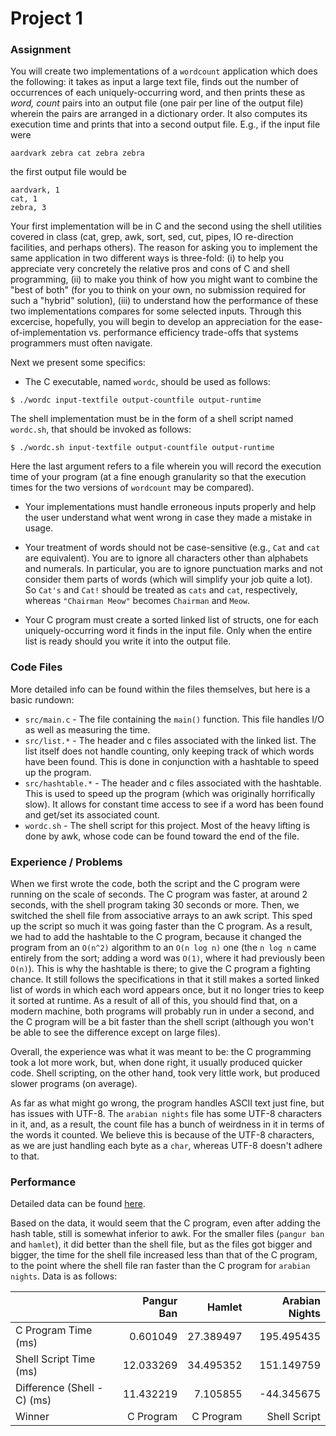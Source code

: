 [//]: # (Note: If you can see this, you are reading the raw file. This file is best viewed when rendered using markdown.)
[//]: # (Note: A rendering of it can be found at https://github.com/evan1026/CMPSC311-Projects)

# Project 1

### Assignment
You will create two implementations of a `wordcount` application which
does the following: it takes as input a large text file, finds out the number
of occurrences of each uniquely-occurring word, and then prints these as
_word, count_ pairs into an output file (one pair per line of the output file)
wherein the pairs are arranged in a dictionary order. It also computes its
execution time and prints that into a second output file. E.g., if the input
file were

    aardvark zebra cat zebra zebra

the first output file would be

    aardvark, 1
    cat, 1
    zebra, 3

Your first implementation will be in C and the second using the shell
utilities covered in class (cat, grep, awk, sort, sed, cut, pipes, IO re-direction
facilities, and perhaps others). The reason for asking you to implement
the same application in two different ways is three-fold: (i) to help you
appreciate very concretely the relative pros and cons of C and shell programming,
(ii) to make you think of how you might want to combine
the "best of both" (for you to think on your own, no submission required
for such a "hybrid" solution), (iii) to understand how the performance of
these two implementations compares for some selected inputs. Through
this excercise, hopefully, you will begin to develop an appreciation for the
ease-of-implementation vs. performance efficiency trade-offs that systems
programmers must often navigate.

Next we present some specifics:
 * The C executable, named `wordc`, should be used as follows:

  `$ ./wordc input-textfile output-countfile output-runtime`

  The shell implementation must be in the form of a shell script named
`wordc.sh`, that should be invoked as follows:

  `$ ./wordc.sh input-textfile output-countfile output-runtime`

  Here the last argument refers to a file wherein you will record the
execution time of your program (at a fine enough granularity so that
the execution times for the two versions of `wordcount` may be compared).

 * Your implementations must handle erroneous inputs properly and
help the user understand what went wrong in case they made a mistake in usage.

 * Your treatment of words should not be case-sensitive (e.g., `Cat` and
`cat` are equivalent). You are to ignore all characters other than alphabets
and numerals. In particular, you are to ignore punctuation
marks and not consider them parts of words (which will simplify
your job quite a lot). So `Cat's` and `Cat!` should be treated
as `cats` and `cat`, respectively, whereas `"Chairman Meow"` becomes
`Chairman` and `Meow`.

 * Your C program must create a sorted linked list of structs, one for
each uniquely-occurring word it finds in the input file. Only when
the entire list is ready should you write it into the output file.

### Code Files
More detailed info can be found within the files themselves, but here is a basic rundown:

 * `src/main.c` - The file containing the `main()` function.
                  This file handles I/O as well as measuring the time.
 * `src/list.*` - The header and c files associated with the linked list.
                  The list itself does not handle counting, only keeping track of which words
                  have been found. This is done in conjunction with a hashtable
                  to speed up the program.
 * `src/hashtable.*` - The header and c files associated with the hashtable.
                       This is used to speed up the program (which was originally
                       horrifically slow). It allows for constant time access
                       to see if a word has been found and get/set its associated count.
 * `wordc.sh` - The shell script for this project. Most of the heavy lifting is
                done by awk, whose code can be found toward the end of the file.

### Experience / Problems
When we first wrote the code, both the script and the C program were running on the
scale of seconds. The C program was faster, at around 2 seconds, with the shell program
taking 30 seconds or more. Then, we switched the shell file from associative arrays
to an awk script. This sped up the script so much it was going faster than the C program.
As a result, we had to add the hashtable to the C program, because it changed the program
from an `O(n^2)` algorithm to an `O(n log n)` one (the `n log n` came entirely from the sort;
adding a word was `O(1)`, where it had previously been `O(n)`). This is why the
hashtable is there; to give the C program a fighting chance. It still follows the
specifications in that it still makes a sorted linked list of words in which each word
appears once, but it no longer tries to keep it sorted at runtime. As a result of all
of this, you should find that, on a modern machine, both programs will probably run in
under a second, and the C program will be a bit faster than the shell script
(although you won't be able to see the difference except on large files).

Overall, the experience was what it was meant to be: the C programming took a lot more
work, but, when done right, it usually produced quicker code. Shell scripting, on the
other hand, took very little work, but produced slower programs (on average).

As far as what might go wrong, the program handles ASCII text just fine, but has
issues with UTF-8. The `arabian nights` file has some UTF-8 characters in it, and,
as a result, the count file has a bunch of weirdness in it in terms of the words it counted.
We believe this is because of the UTF-8 characters, as we are just handling each byte
as a `char`, whereas UTF-8 doesn't adhere to that.

### Performance
Detailed data can be found
[here](https://docs.google.com/spreadsheets/d/1JBodb-8XbEzZUGps0m7X3rZ9rvaAuZqKTN0ExtJW1HE/edit?usp=sharing).

Based on the data, it would seem that the C program, even after adding the hash table,
still is somewhat inferior to awk. For the smaller files (`pangur ban` and `hamlet`),
it did better than the shell file, but as the files got bigger and bigger, the time
for the shell file increased less than that of the C program, to the point where the
shell file ran faster than the C program for `arabian nights`. Data is as follows:

|                             | Pangur Ban |   Hamlet  | Arabian Nights |
|-----------------------------|-----------:|----------:|---------------:|
| C Program Time (ms)         |   0.601049 | 27.389497 |     195.495435 |
| Shell Script Time (ms)      |  12.033269 | 34.495352 |     151.149759 |
| Difference (Shell - C) (ms) |  11.432219 |  7.105855 |     -44.345675 |
| Winner                      | C Program  | C Program | Shell Script   |
